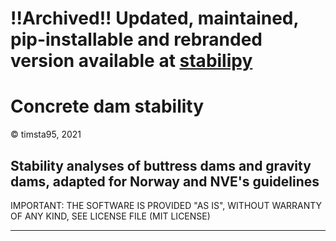 # !!Archived!! Updated, maintained, pip-installable and rebranded version available at [stabilipy](https://github.com/timsta95/stabilipy)

# Concrete dam stability

&copy; timsta95, 2021

## Stability analyses of buttress dams and gravity dams, adapted for Norway and NVE's guidelines

IMPORTANT: THE SOFTWARE IS PROVIDED "AS IS", WITHOUT WARRANTY OF ANY KIND, SEE LICENSE FILE (MIT LICENSE)

---

